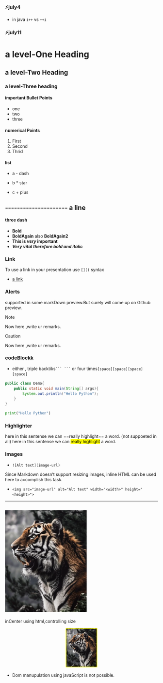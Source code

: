 ### ⚡july4

- in java `i++` vs `++i`

### ⚡july11

# a level-One Heading
## a level-Two Heading
### a level-Three heading
#### important Bullet Points

- one
- two
- three

#### numerical Points
1. First
2. Second
3. Thrid

#### list
 - a - dash
 * b * star
 + c + plus 

--------------------- a line
--- 
#### three dash

- __Bold__
- **BoldAgain** also __BoldAgain2__
- **This is _very_ important**
- ***Very vital therefore bold and italic***

### Link
To use a link in your presentation use `[]()` syntax   
- [a link](https://www.google.com)



### Alerts     
supported in some markDown preview.But surely will come up on Github preview.

> [!NOTE]  
> Now here ,write ur remarks.

> [!CAUTION]  
> Now here ,write ur remarks.

### codeBlockk
- either , triple backtiks` ``` ``` ` or four times`[space][space][space][space]`

```java
public class Demo{
    public static void main(String[] args){
        System.out.println("Hello Python");
    }
}
```
```python
print("Hello Python")
```
### Highlighter
here in this sentense we can ==really highlight== a word.  (not suppoeted in all)
here in this sentense we can <mark> really highlight</mark> a word.

### Images
- `![Alt text](image-url)`  

Since Markdown doesn’t support resizing images, inline HTML can be used here to accomplish this task.  
- `<img src="image-url" alt="Alt text" width="<width>" height="<height>">`    
--- 
![alt text](tiger.png)
--- 
  inCenter using html,controlling size
<center>  <img src="tiger.png" alt="aTiger" width="100" style="border: 2px solid yellow;">
</center>


- Dom manupulation using javaScript is not possible.
